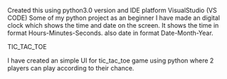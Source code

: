 Created this using python3.0 version and IDE platform VisualStudio (VS CODE)
Some of my python project as an beginner 
I have made an digital clock which shows the time and date on the screen.
It shows the time in format Hours-Minutes-Seconds.
also date in format Date-Month-Year.

TIC_TAC_TOE 

I have created an simple UI for tic_tac_toe game using python where 2 players can play according to their chance.
